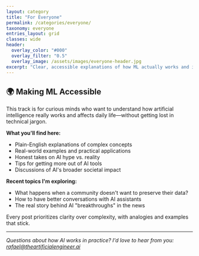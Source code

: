 ```yaml
---
layout: category
title: "For Everyone"
permalink: /categories/everyone/
taxonomy: everyone
entries_layout: grid
classes: wide
header:
  overlay_color: "#000"
  overlay_filter: "0.5"
  overlay_image: /assets/images/everyone-header.jpg
excerpt: "Clear, accessible explanations of how ML actually works and impacts our world—no PhD required."
---
```


## 🌍 Making ML Accessible

This track is for curious minds who want to understand how artificial intelligence really works and affects daily life—without getting lost in technical jargon.

**What you'll find here:**
- Plain-English explanations of complex concepts
- Real-world examples and practical applications
- Honest takes on AI hype vs. reality
- Tips for getting more out of AI tools
- Discussions of AI's broader societal impact

**Recent topics I'm exploring:**
- What happens when a community doesn't want to preserve their data?
- How to have better conversations with AI assistants
- The real story behind AI "breakthroughs" in the news

Every post prioritizes clarity over complexity, with analogies and examples that stick.

---

*Questions about how AI works in practice? I'd love to hear from you: rafael@theartificialengineer.ai*
